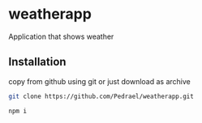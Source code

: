 # weatherapp

Application that shows weather

## Installation

copy from github using git or just download as archive

```bash
git clone https://github.com/Pedrael/weatherapp.git
```

```bash
npm i
```
